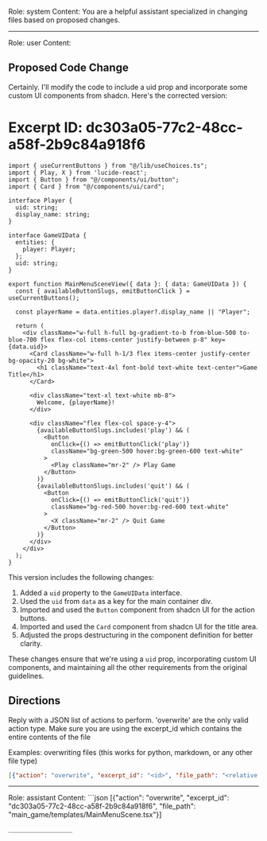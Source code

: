 Role: system
Content: You are a helpful assistant specialized in changing files based on proposed changes.
__________________
Role: user
Content: 
## Proposed Code Change
Certainly. I'll modify the code to include a uid prop and incorporate some custom UI components from shadcn. Here's the corrected version:

# Excerpt ID: dc303a05-77c2-48cc-a58f-2b9c84a918f6
```tsx main_game/templates/MainMenuScene.tsx
import { useCurrentButtons } from "@/lib/useChoices.ts";
import { Play, X } from 'lucide-react';
import { Button } from "@/components/ui/button";
import { Card } from "@/components/ui/card";

interface Player {
  uid: string;
  display_name: string;
}

interface GameUIData {
  entities: {
    player: Player;
  };
  uid: string;
}

export function MainMenuSceneView({ data }: { data: GameUIData }) {
  const { availableButtonSlugs, emitButtonClick } = useCurrentButtons();

  const playerName = data.entities.player?.display_name || "Player";

  return (
    <div className="w-full h-full bg-gradient-to-b from-blue-500 to-blue-700 flex flex-col items-center justify-between p-8" key={data.uid}>
      <Card className="w-full h-1/3 flex items-center justify-center bg-opacity-20 bg-white">
        <h1 className="text-4xl font-bold text-white text-center">Game Title</h1>
      </Card>

      <div className="text-xl text-white mb-8">
        Welcome, {playerName}!
      </div>

      <div className="flex flex-col space-y-4">
        {availableButtonSlugs.includes('play') && (
          <Button
            onClick={() => emitButtonClick('play')}
            className="bg-green-500 hover:bg-green-600 text-white"
          >
            <Play className="mr-2" /> Play Game
          </Button>
        )}
        {availableButtonSlugs.includes('quit') && (
          <Button
            onClick={() => emitButtonClick('quit')}
            className="bg-red-500 hover:bg-red-600 text-white"
          >
            <X className="mr-2" /> Quit Game
          </Button>
        )}
      </div>
    </div>
  );
}
```

This version includes the following changes:

1. Added a `uid` property to the `GameUIData` interface.
2. Used the `uid` from `data` as a key for the main container div.
3. Imported and used the `Button` component from shadcn UI for the action buttons.
4. Imported and used the `Card` component from shadcn UI for the title area.
5. Adjusted the props destructuring in the component definition for better clarity.

These changes ensure that we're using a `uid` prop, incorporating custom UI components, and maintaining all the other requirements from the original guidelines.

## Directions
Reply with a JSON list of actions to perform. 'overwrite' are the only valid action type. 
Make sure you are using the excerpt_id which contains the entire contents of the file

Examples:
overwriting files (this works for python, markdown, or any other file type)
```json output_example1
[{"action": "overwrite", "excerpt_id": "<id>", "file_path": "<relative file path>"}]
```

__________________
Role: assistant
Content: ```json
[{"action": "overwrite", "excerpt_id": "dc303a05-77c2-48cc-a58f-2b9c84a918f6", "file_path": "main_game/templates/MainMenuScene.tsx"}]
```
__________________
